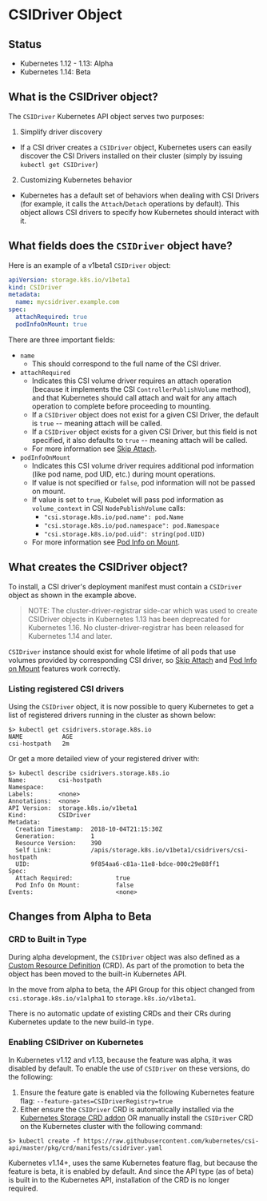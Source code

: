 # CSIDriver Object

## Status

* Kubernetes 1.12 - 1.13: Alpha
* Kubernetes 1.14: Beta

## What is the CSIDriver object?

The `CSIDriver` Kubernetes API object serves two purposes:

1. Simplify driver discovery
  * If a CSI driver creates a `CSIDriver` object, Kubernetes users can easily discover the CSI Drivers installed on their cluster (simply by issuing `kubectl get CSIDriver`)
2. Customizing Kubernetes behavior
  * Kubernetes has a default set of behaviors when dealing with CSI Drivers (for example, it calls the `Attach`/`Detach` operations by default). This object allows CSI drivers to specify how Kubernetes should interact with it.

## What fields does the `CSIDriver` object have?

Here is an example of a v1beta1 `CSIDriver` object:

```YAML
apiVersion: storage.k8s.io/v1beta1
kind: CSIDriver
metadata:
  name: mycsidriver.example.com
spec:
  attachRequired: true
  podInfoOnMount: true
```

There are three important fields:

* `name`
  * This should correspond to the full name of the CSI driver.
* `attachRequired`
  * Indicates this CSI volume driver requires an attach operation (because it implements the CSI `ControllerPublishVolume` method), and that Kubernetes should call attach and wait for any attach operation to complete before proceeding to mounting.
  * If a `CSIDriver` object does not exist for a given CSI Driver, the default is `true` -- meaning attach will be called.
  * If a `CSIDriver` object exists for a given CSI Driver, but this field is not specified, it also defaults to `true` -- meaning attach will be called.
  * For more information see [Skip Attach](skip-attach.md).
* `podInfoOnMount`
  * Indicates this CSI volume driver requires additional pod information (like pod name, pod UID, etc.) during mount operations.
  * If value is not specified or `false`, pod information will not be passed on mount.
  * If value is set to `true`, Kubelet will pass pod information as `volume_context` in CSI `NodePublishVolume` calls:
    * `"csi.storage.k8s.io/pod.name": pod.Name`
    * `"csi.storage.k8s.io/pod.namespace": pod.Namespace`
    * `"csi.storage.k8s.io/pod.uid": string(pod.UID)`
  * For more information see [Pod Info on Mount](pod-info.md).

## What creates the CSIDriver object?

To install, a CSI driver's deployment manifest must contain a `CSIDriver`
object as shown in the example above.

>NOTE: The cluster-driver-registrar side-car which was used to create CSIDriver
>objects in Kubernetes 1.13 has been deprecated for Kubernetes 1.16. No
>cluster-driver-registrar has been released for Kubernetes 1.14 and later.

`CSIDriver` instance should exist for whole lifetime of all pods that use
volumes provided by corresponding CSI driver, so [Skip Attach](skip-attach.md)
and [Pod Info on Mount](pod-info.md) features work correctly.

### Listing registered CSI drivers
Using the `CSIDriver` object, it is now possible to query Kubernetes to get a list of registered drivers running in the cluster as shown below:

```
$> kubectl get csidrivers.storage.k8s.io
NAME           AGE
csi-hostpath   2m
```
Or get a more detailed view of your registered driver with:
```
$> kubectl describe csidrivers.storage.k8s.io
Name:         csi-hostpath
Namespace:
Labels:       <none>
Annotations:  <none>
API Version:  storage.k8s.io/v1beta1
Kind:         CSIDriver
Metadata:
  Creation Timestamp:  2018-10-04T21:15:30Z
  Generation:          1
  Resource Version:    390
  Self Link:           /apis/storage.k8s.io/v1beta1/csidrivers/csi-hostpath
  UID:                 9f854aa6-c81a-11e8-bdce-000c29e88ff1
Spec:
  Attach Required:            true
  Pod Info On Mount:          false
Events:                       <none>
```

## Changes from Alpha to Beta
### CRD to Built in Type
During alpha development, the `CSIDriver` object was also defined as a [Custom Resource Definition](https://kubernetes.io/docs/tasks/access-kubernetes-api/custom-resources/custom-resource-definitions/#create-a-customresourcedefinition) (CRD). As part of the promotion to beta the object has been moved to the built-in Kubernetes API.

In the move from alpha to beta, the API Group for this object changed from `csi.storage.k8s.io/v1alpha1` to `storage.k8s.io/v1beta1`.

There is no automatic update of existing CRDs and their CRs during Kubernetes update to the new build-in type.

### Enabling CSIDriver on Kubernetes
In Kubernetes v1.12 and v1.13, because the feature was alpha, it was disabled by default. To enable the use of `CSIDriver` on these versions, do the following:

1. Ensure the feature gate is enabled via the following Kubernetes feature flag: `--feature-gates=CSIDriverRegistry=true`
2. Either ensure the `CSIDriver` CRD is automatically installed via the [Kubernetes Storage CRD addon](https://github.com/kubernetes/kubernetes/tree/master/cluster/addons/storage-crds) OR manually install the `CSIDriver` CRD on the Kubernetes cluster with the following command:

```
$> kubectl create -f https://raw.githubusercontent.com/kubernetes/csi-api/master/pkg/crd/manifests/csidriver.yaml
```
Kubernetes v1.14+, uses the same Kubernetes feature flag, but because the feature is beta, it is enabled by default. And since the API type (as of beta) is built in to the Kubernetes API, installation of the CRD is no longer required.
